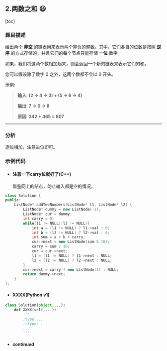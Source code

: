 ## 2.两数之和 :smiley:

[toc]

### 题目描述

给出两个 **非空** 的链表用来表示两个非负的整数。其中，它们各自的位数是按照 **逆序** 的方式存储的，并且它们的每个节点只能存储 **一位** 数字。 

如果，我们将这两个数相加起来，则会返回一个新的链表来表示它们的和。

您可以假设除了数字 0 之外，这两个数都不会以 0 开头。

示例:

> **输入: (2 -> 4 -> 3) + (5 -> 6 -> 4)**
>
> **输出: 7 -> 0 -> 8**
>
> **原因: 342 + 465 = 807**

---

### 分析

逐位相加，注意进位即可。

### 示例代码

* #### 注意一下carry位就好了(C++)

  借鉴网上的结点，防止输入都是空的情况。

```c++
class Solution {
public:
    ListNode* addTwoNumbers(ListNode* l1, ListNode* l2) {
        ListNode* dummy = new ListNode(-1);
        ListNode* cur = dummy;
        int carry = 0;
        while(l1 != NULL||l2 != NULL){
            int a = (l1 != NULL) ? l1->val : 0;
            int b = (l2 != NULL) ? l2->val : 0;
            int sum = a + b + carry;
            cur->next = new ListNode(sum % 10);
            carry = sum / 10;
            cur = cur->next;
            l1 = (l1 != NULL) ? l1->next : NULL;
            l2 = (l2 != NULL) ? l2->next : NULL;
        }
        cur->next = carry ? new ListNode(1) : NULL;
        return dummy->next;
    }
};
```

* #### XXXX(Python v1)

```python
class Solution(object,...):
    def XXXX(self,...):
        '''
        :type ...
        :rtype: ...
        ...
        '''
```

* #### continued



[^footnote]: 快乐菜醒每一天!